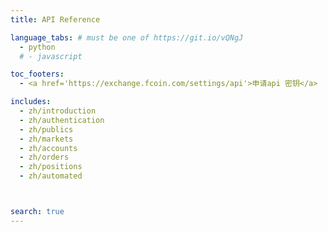 ```yaml
---
title: API Reference

language_tabs: # must be one of https://git.io/vQNgJ
  - python
  # - javascript

toc_footers:
  - <a href='https://exchange.fcoin.com/settings/api'>申请api 密钥</a>

includes:
  - zh/introduction
  - zh/authentication
  - zh/publics
  - zh/markets
  - zh/accounts
  - zh/orders
  - zh/positions
  - zh/automated



search: true
---
```

